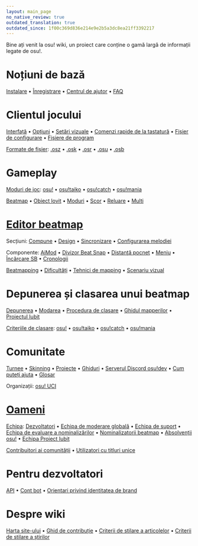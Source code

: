```yaml
---
layout: main_page
no_native_review: true
outdated_translation: true
outdated_since: 1f00c369d836e214e9e2b5a3dc8ea21ff3392217
---
```


<div class="wiki-main-page__blurb">
Bine ați venit la osu! wiki, un proiect care conține o gamă largă de informații legate de osu!.
</div>

<div class="wiki-main-page__panels">
<div class="wiki-main-page-panel wiki-main-page-panel--full">

# Noțiuni de bază

[Instalare](/wiki/Client/Installation) • [Înregistrare](/wiki/Registration) • [Centrul de ajutor](/wiki/Help_centre) • [FAQ](/wiki/FAQ)

</div>
<div class="wiki-main-page-panel">

# Clientul jocului

[Interfață](/wiki/Client/Interface) • [Opțiuni](/wiki/Client/Options) • [Setări vizuale](/wiki/Client/Interface/Visual_settings) • [Comenzi rapide de la tastatură](/wiki/Client/Keyboard_shortcuts) • [Fișier de configurare](/wiki/Client/Program_files/User_configuration_file) • [Fișiere de program](/wiki/Client/Program_files)

[Formate de fișier](/wiki/Client/File_formats): [.osz](/wiki/osu!_File_Formats/Osz_(file_format)) • [.osk](/wiki/osu!_File_Formats/Osk_(file_format)) • [.osr](/wiki/osu!_File_Formats/Osr_(file_format)) • [.osu](/wiki/osu!_File_Formats/Osu_(file_format)) • [.osb](/wiki/osu!_File_Formats/Osb_(file_format))

</div>
<div class="wiki-main-page-panel">

# Gameplay

[Moduri de joc](/wiki/Game_mode): [osu!](/wiki/Game_mode/osu!) • [osu!taiko](/wiki/Game_mode/osu!taiko) • [osu!catch](/wiki/Game_mode/osu!catch) • [osu!mania](/wiki/Game_mode/osu!mania)

[Beatmap](/wiki/Beatmap) • [Obiect lovit](/wiki/Hit_object) • [Moduri](/wiki/Game_modifier) • [Scor](/wiki/Gameplay/Score) • [Reluare](/wiki/Gameplay/Replay) • [Multi](/wiki/Gameplay/Multiplayer)

</div>
<div class="wiki-main-page-panel">

# [Editor beatmap](/wiki/Client/Beatmap_editor)

Secțiuni: [Compune](/wiki/Client/Beatmap_editor/Compose) • [Design](/wiki/Client/Beatmap_editor/Design) • [Sincronizare](/wiki/Client/Beatmap_editor/Timing) • [Configurarea melodiei](/wiki/Client/Beatmap_editor/Song_Setup)

Componente: [AiMod](/wiki/Client/Beatmap_editor/AiMod) • [Divizor Beat Snap](/wiki/Client/Beatmap_editor/Beat_Snap_Divisor) • [Distanţă pocnet](/wiki/Client/Beatmap_editor/Distance_snap) • [Meniu](/wiki/Client/Beatmap_editor/Menu) • [Încărcare SB](/wiki/Client/Beatmap_editor/SB_Load) • [Cronologii](/wiki/Client/Beatmap_editor/Timelines)

[Beatmapping](/wiki/Beatmapping) • [Dificultăți](/wiki/Beatmap/Difficulty) • [Tehnici de mapping](/wiki/Mapping_techniques) • [Scenariu vizual](/wiki/Storyboard#storyboarding)

</div>
<div class="wiki-main-page-panel">

# Depunerea și clasarea unui beatmap

[Depunerea](/wiki/Submission) • [Modarea](/wiki/Modding) • [Procedura de clasare](/wiki/Beatmap_ranking_procedure) • [Ghidul mapperilor](/wiki/Community/Mappers_Guild) • [Proiectul Iubit](/wiki/Community/Project_Loved)

[Criteriile de clasare](/wiki/Ranking_Criteria): [osu!](/wiki/Ranking_Criteria/osu!) • [osu!taiko](/wiki/Ranking_Criteria/osu!taiko) • [osu!catch](/wiki/Ranking_Criteria/osu!catch) • [osu!mania](/wiki/Ranking_Criteria/osu!mania)

</div>
<div class="wiki-main-page-panel">

# Comunitate

[Turnee](/wiki/Tournaments) • [Skinning](/wiki/Skinning) • [Proiecte](/wiki/Community/Projects) • [Ghiduri](/wiki/Guides) • [Serverul Discord osu!dev](/wiki/Community/osu!dev_Discord_server) • [Cum puteți ajuta](/wiki/Community/How_you_can_help!) • [Glosar](/wiki/Glossary)

Organizații: [osu! UCI](/wiki/Community/Organisations/osu!_UCI)

</div>
<div class="wiki-main-page-panel">

# [Oameni](/wiki/People)

[Echipa](/wiki/People/The_Team): [Dezvoltatori](/wiki/People/The_Team/Developers) • [Echipa de moderare globală](/wiki/People/The_Team/Global_Moderation_Team) • [Echipa de suport](/wiki/People/The_Team/Support_Team) • [Echipa de evaluare a nominalizărilor](/wiki/People/The_Team/Nomination_Assessment_Team) • [Nominalizatorii beatmap](/wiki/People/The_Team/Beatmap_Nominators) • [Absolvenții osu!](/wiki/People/The_Team/osu!_Alumni) • [Echipa Proiect Iubit](/wiki/People/The_Team/Project_Loved_Team)

[Contribuitori ai comunității](/wiki/People/Community_Contributors) • [Utilizatori cu titluri unice](/wiki/People/Users_with_unique_titles)

</div>
<div class="wiki-main-page-panel">

# Pentru dezvoltatori

[API](/wiki/osu!api) • [Cont bot](/wiki/Bot_account) • [Orientari privind identitatea de brand](/wiki/Brand_identity_guidelines)

</div>
<div class="wiki-main-page-panel">

# Despre wiki

[Harta site-ului](/wiki/Sitemap) • [Ghid de contribuție](/wiki/osu!_wiki/Contribution_guide) • [Criterii de stilare a articolelor](/wiki/Article_styling_criteria) • [Criterii de stilare a știrilor](/wiki/News_styling_criteria)

</div>
</div>

